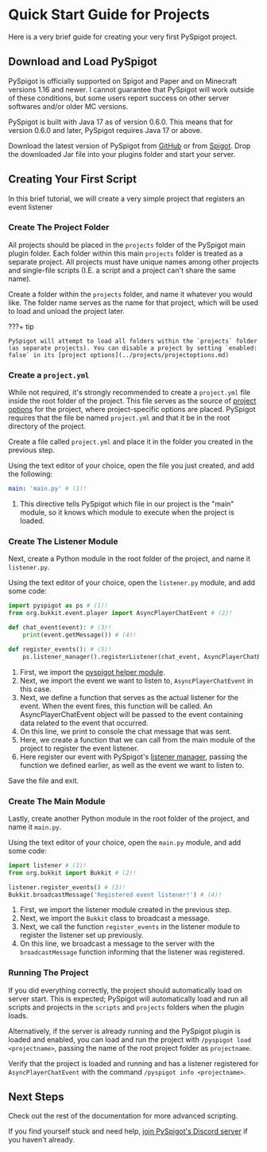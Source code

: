 # Quick Start Guide for Projects

Here is a very brief guide for creating your very first PySpigot project.

## Download and Load PySpigot

PySpigot is officially supported on Spigot and Paper and on Minecraft versions 1.16 and newer. I cannot guarantee that PySpigot will work outside of these conditions, but some users report success on other server softwares and/or older MC versions.

PySpigot is built with Java 17 as of version 0.6.0. This means that for version 0.6.0 and later, PySpigot requires Java 17 or above.

Download the latest version of PySpigot from [GitHub](https://github.com/magicmq/pyspigot) or from [Spigot](https://www.spigotmc.org/resources/pyspigot.111006/). Drop the downloaded Jar file into your plugins folder and start your server.

## Creating Your First Script

In this brief tutorial, we will create a very simple project that registers an event listener

### Create The Project Folder

All projects should be placed in the `projects` folder of the PySpigot main plugin folder. Each folder within this main `projects` folder is treated as a separate project. All projects must have unique names among other projects and single-file scripts (I.E. a script and a project can't share the same name).

Create a folder within the `projects` folder, and name it whatever you would like. The folder name serves as the name for that project, which will be used to load and unload the project later.

???+ tip

    PySpigot will attempt to load all folders within the `projects` folder (as separate projects). You can disable a project by setting `enabled: false` in its [project options](../projects/projectoptions.md)

### Create a `project.yml`

While not required, it's strongly recommended to create a `project.yml` file inside the root folder of the project. This file serves as the source of [project options](../projects/projectoptions.md) for the project, where project-specific options are placed. PySpigot requires that the file be named `project.yml` and that it be in the root directory of the project.

Create a file called `project.yml` and place it in the folder you created in the previous step.

Using the text editor of your choice, open the file you just created, and add the following:

``` yml linenums="1"
main: 'main.py' # (1)!
```

1. This directive tells PySpigot which file in our project is the "main" module, so it knows which module to execute when the project is loaded.

### Create The Listener Module

Next, create a Python module in the root folder of the project, and name it `listener.py`.

Using the text editor of your choice, open the `listener.py` module, and add some code:

``` py linenums="1"
import pyspigot as ps # (1)!
from org.bukkit.event.player import AsyncPlayerChatEvent # (2)!

def chat_event(event): # (3)!
    print(event.getMessage()) # (4)!

def register_events(): # (5)!
    ps.listener_manager().registerListener(chat_event, AsyncPlayerChatEvent) # (6)!
```

1. First, we import the [pyspigot helper module](../scripts/helpermodule.md).
2. Next, we import the event we want to listen to, `AsyncPlayerChatEvent` in this case.
3. Next, we define a function that serves as the actual listener for the event. When the event fires, this function will be called. An AsyncPlayerChatEvent object will be passed to the event containing data related to the event that occurred.
4. On this line, we print to console the chat message that was sent.
5. Here, we create a function that we can call from the main module of the project to register the event listener.
6. Here register our event with PySpigot's [listener manager](../managers/eventlisteners.md), passing the function we defined earlier, as well as the event we want to listen to.

Save the file and exit.

### Create The Main Module

Lastly, create another Python module in the root folder of the project, and name it `main.py`.

Using the text editor of your choice, open the `main.py` module, and add some code:

``` py linenums="1"
import listener # (1)!
from org.bukkit import Bukkit # (2)!

listener.register_events() # (3)!
Bukkit.broadcastMessage('Registered event listener!') # (4)!
```

1. First, we import the listener module created in the previous step.
2. Next, we import the `Bukkit` class to broadcast a message.
3. Next, we call the function `register_events` in the listener module to register the listener set up previously.
4. On this line, we broadcast a message to the server with the `broadcastMessage` function informing that the listener was registered.

### Running The Project

If you did everything correctly, the project should automatically load on server start. This is expected; PySpigot will automatically load and run all scripts and projects in the `scripts` and `projects` folders when the plugin loads.

Alternatively, if the server is already running and the PySpigot plugin is loaded and enabled, you can load and run the project with `/pyspigot load <projectname>`, passing the name of the root project folder as `projectname`.

Verify that the project is loaded and running and has a listener registered for `AsyncPlayerChatEvent` with the command `/pyspigot info <projectname>`.

## Next Steps

Check out the rest of the documentation for more advanced scripting.

If you find yourself stuck and need help, [join PySpigot's Discord server](https://discord.gg/f2u7nzRwuk) if you haven't already.
